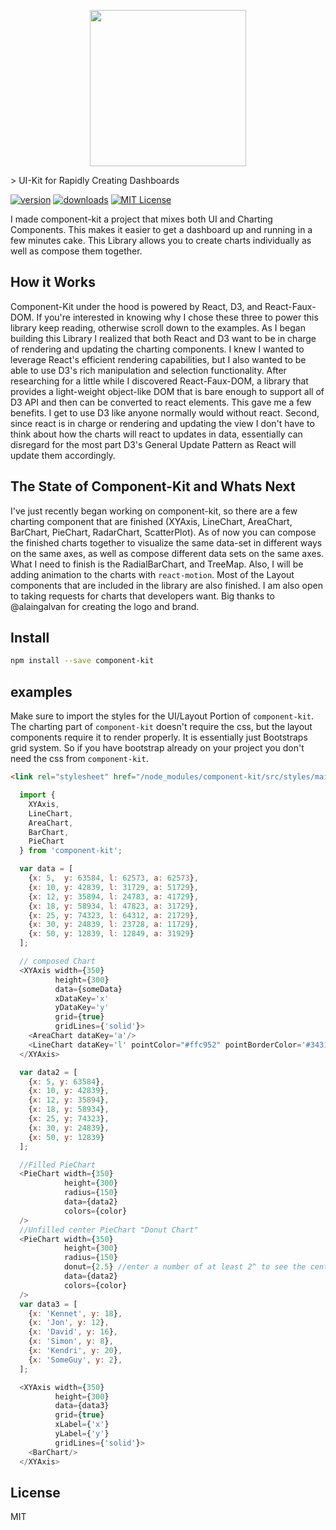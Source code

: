 <p align="center">
  <img align="center" src="component-kit.png" height="250"/>
</p>
> UI-Kit for Rapidly Creating Dashboards

[![version](https://img.shields.io/npm/v/component-kit.svg?style=flat-square)](http://npm.im/component-kit)
[![downloads](https://img.shields.io/npm/dm/component-kit.svg?style=flat-square)](http://npm-stat.com/charts.html?package=component-kit&from=2016-06-13)
[![MIT License](https://img.shields.io/npm/l/component-kit.svg?style=flat-square)](http://opensource.org/licenses/MIT)

I made component-kit a project that mixes both UI and Charting Components. This
makes it easier to get a dashboard up and running in a few minutes cake. This Library
allows you to create charts individually as well as compose them together.

## How it Works
Component-Kit under the hood is powered by React, D3, and React-Faux-DOM. If
you're interested in knowing why I chose these three to power this library keep
reading, otherwise scroll down to the examples. As I began building this Library
I realized that both React and D3 want to be in charge of rendering and updating
the charting components. I knew I wanted to leverage React's efficient rendering
capabilities, but I also wanted to be able to use D3's rich manipulation and selection
functionality. After researching for a little while I discovered React-Faux-DOM,
a library that provides a light-weight object-like DOM that is bare enough to
support all of D3 API and then can be converted to react elements. This gave me
a few benefits. I get to use D3 like anyone normally would without react. Second,
since react is in charge or rendering and updating the view I don't have to think
about how the charts will react to updates in data, essentially can disregard for
the most part D3's General Update Pattern as React will update them accordingly.

## The State of Component-Kit and Whats Next
I've just recently began working on component-kit, so there are a few charting
component that are finished (XYAxis, LineChart, AreaChart, BarChart, PieChart,
RadarChart, ScatterPlot). As of now you can compose the finished charts together
to visualize the same data-set in different ways on the same axes, as well as
compose different data sets on the same axes. What I need to finish is the RadialBarChart,
and TreeMap. Also, I will be adding animation to the charts with `react-motion`.
Most of the Layout components that are included in the library are also finished.
I am also open to taking requests for charts that developers want. Big thanks to @alaingalvan for creating the logo and brand.

## Install
```bash
npm install --save component-kit
```

## examples
Make sure to import the styles for the UI/Layout Portion of `component-kit`. The charting
part of `component-kit` doesn't require the css, but the layout components require it to render properly.
It is essentially just Bootstraps grid system. So if you have bootstrap already on your project
you don't need the css from `component-kit`.
```html
<link rel="stylesheet" href="/node_modules/component-kit/src/styles/main.css">
```
```js
  import {
    XYAxis,
    LineChart,
    AreaChart,
    BarChart,
    PieChart
  } from 'component-kit';

  var data = [
    {x: 5,  y: 63584, l: 62573, a: 62573},
    {x: 10, y: 42839, l: 31729, a: 51729},
    {x: 12, y: 35894, l: 24783, a: 41729},
    {x: 18, y: 58934, l: 47823, a: 31729},
    {x: 25, y: 74323, l: 64312, a: 21729},
    {x: 30, y: 24839, l: 23728, a: 11729},
    {x: 50, y: 12839, l: 12849, a: 31929}
  ];

  // composed Chart
  <XYAxis width={350}
          height={300}
          data={someData}
          xDataKey='x'
          yDataKey='y'
          grid={true}
          gridLines={'solid'}>
    <AreaChart dataKey='a'/>
    <LineChart dataKey='l' pointColor="#ffc952" pointBorderColor='#34314c'/>
  </XYAxis>

  var data2 = [
    {x: 5, y: 63584},
    {x: 10, y: 42839},
    {x: 12, y: 35894},
    {x: 18, y: 58934},
    {x: 25, y: 74323},
    {x: 30, y: 24839},
    {x: 50, y: 12839}
  ];

  //Filled PieChart
  <PieChart width={350}
            height={300}
            radius={150}
            data={data2}
            colors={color}
  />
  //Unfilled center PieChart "Donut Chart"
  <PieChart width={350}
            height={300}
            radius={150}
            donut={2.5} //enter a number of at least 2^ to see the center unfill
            data={data2}
            colors={color}
  />
  var data3 = [
    {x: 'Kennet', y: 18},
    {x: 'Jon', y: 12},
    {x: 'David', y: 16},
    {x: 'Simon', y: 8},
    {x: 'Kendri', y: 20},
    {x: 'SomeGuy', y: 2},
  ];

  <XYAxis width={350}
          height={300}
          data={data3}
          grid={true}
          xLabel={'x'}
          yLabel={'y'}
          gridLines={'solid'}>
    <BarChart/>
  </XYAxis>
```
## License
MIT
